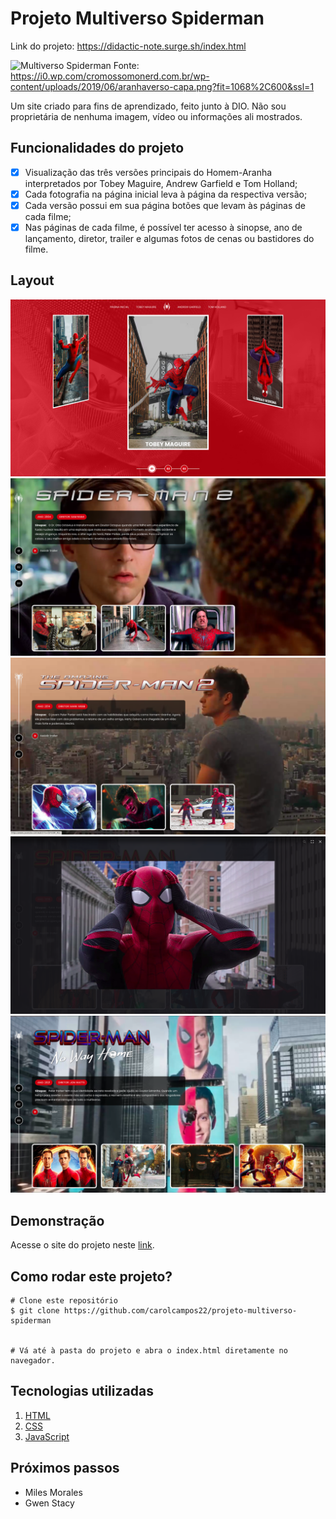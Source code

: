 # Projeto Multiverso Spiderman

Link do projeto: https://didactic-note.surge.sh/index.html

![Multiverso Spiderman](https://i0.wp.com/cromossomonerd.com.br/wp-content/uploads/2019/06/aranhaverso-capa.png?fit=1068%2C600&ssl=1)
Fonte: https://i0.wp.com/cromossomonerd.com.br/wp-content/uploads/2019/06/aranhaverso-capa.png?fit=1068%2C600&ssl=1


Um site criado para fins de aprendizado, feito junto à DIO. Não sou proprietária de nenhuma imagem, vídeo ou informações ali mostrados.


## Funcionalidades do projeto
 - [x] Visualização das três versões principais do Homem-Aranha interpretados por Tobey Maguire, Andrew Garfield e Tom Holland;
 - [x] Cada fotografia na página inicial leva à página da respectiva versão;
 - [x] Cada versão possui em sua página botões que levam às páginas de cada filme;
 - [x] Nas páginas de cada filme, é possível ter acesso à sinopse, ano de lançamento, diretor, trailer e algumas fotos de cenas ou bastidores do filme.

##  Layout

![Página inicial](./assets/images/screen/homepage.png)
![Tela Spiderman 2](./assets/images/screen/tela-spider-man2.png)
![Tela Amazing Spiderman 2](./assets/images/screen/tela-amazing-spiderman-2.png)
![Tela Amostra da foto maior](./assets/images/screen/tela-picture-tom.png)
![Tela No Way Home](./assets/images/screen/tela-no-way-home.png)

## Demonstração
Acesse o site do projeto neste [link](https://dependent-thumb.surge.sh).

## Como rodar este projeto?

```
# Clone este repositório
$ git clone https://github.com/carolcampos22/projeto-multiverso-spiderman


# Vá até à pasta do projeto e abra o index.html diretamente no navegador.

```

## Tecnologias utilizadas

1. [HTML](https://developer.mozilla.org/pt-BR/docs/Web/HTML)
2. [CSS](https://developer.mozilla.org/pt-BR/docs/Web/CSS)
3. [JavaScript](https://developer.mozilla.org/pt-BR/docs/Web/JavaScript)

## Próximos passos

-  Miles Morales
-  Gwen Stacy
 
 
